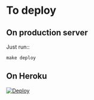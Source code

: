To deploy
=========

On production server
--------------------

Just run::

    make deploy

On Heroku
---------

[![Deploy](https://www.herokucdn.com/deploy/button.svg)](https://heroku.com/deploy?template=https://github.com/abilian/abilian-sbe-monorepo)
